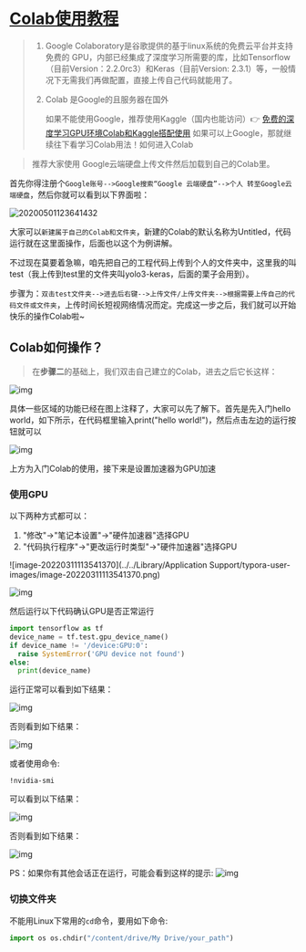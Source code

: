 # [Colab使用教程](https://my.oschina.net/u/4339899/blog/3434699)

> 1. Google Colaboratory是谷歌提供的基于linux系统的免费云平台并支持免费的 GPU，内部已经集成了深度学习所需要的库，比如Tensorflow（目前Version：2.2.0rc3）和Keras（目前Version: 2.3.1）等，一般情况下无需我们再做配置，直接上传自己代码就能用了。
>
> 2. Colab 是Google的且服务器在国外
>
>    如果不能使用Google，推荐使用Kaggle（国内也能访问）👉 [免费的深度学习GPU环境Colab和Kaggle搭配使用](https://www.cnblogs.com/zgqcn/p/13475630.html#kaggle)
>    如果可以上Google，那就继续往下看学习Colab用法！如何进入Colab

>  推荐大家使用 Google云端硬盘上传文件然后加载到自己的Colab里。

首先你得注册个`Google账号-->Google搜索“Google 云端硬盘”-->个人 转至Google云端硬盘`，然后你就可以看到以下界面啦：

![20200501123641432](https://gitee.com/ming-xiangyu/Imageshack/raw/master/img/20200501123641432.png)

大家可以`新建属于自己的Colab和文件夹`，新建的Colab的默认名称为Untitled，代码运行就在这里面操作，后面也以这个为例讲解。

不过现在莫要着急嘛，咱先把自己的工程代码上传到个人的文件夹中，这里我的叫test（我上传到test里的文件夹叫yolo3-keras，后面的栗子会用到）。

步骤为：`双击test文件夹-->进去后右键-->上传文件/上传文件夹-->根据需要上传自己的代码文件或文件夹`，上传时间长短视网络情况而定。完成这一步之后，我们就可以开始快乐的操作Colab啦~

## Colab如何操作？

> 在**步骤二**的基础上，我们双击自己建立的Colab，进去之后它长这样：

![img](https://gitee.com/ming-xiangyu/Imageshack/raw/master/img/watermark,type_ZmFuZ3poZW5naGVpdGk,shadow_10,text_aHR0cHM6Ly9ibG9nLmNzZG4ubmV0L0ZsYWdfaW5n,size_16,color_FFFFFF,t_70.png)

具体一些区域的功能已经在图上注释了，大家可以先了解下。首先是先入门hello world，如下所示，在代码框里输入print("hello world!")，然后点击左边的运行按钮就可以

![img](https://gitee.com/ming-xiangyu/Imageshack/raw/master/img/watermark,type_ZmFuZ3poZW5naGVpdGk,shadow_10,text_aHR0cHM6Ly9ibG9nLmNzZG4ubmV0L0ZsYWdfaW5n,size_16,color_FFFFFF,t_70-20220311113155289.png)

上方为入门Colab的使用，接下来是设置加速器为GPU加速

### 使用GPU

以下两种方式都可以：

1. "修改"->"笔记本设置"->"硬件加速器"选择GPU
2. "代码执行程序"->"更改运行时类型"->"硬件加速器"选择GPU

![image-20220311113541370](../../Library/Application Support/typora-user-images/image-20220311113541370.png)

![img](https://gitee.com/ming-xiangyu/Imageshack/raw/master/img/459651-20190220093759669-715713462.png)

然后运行以下代码确认GPU是否正常运行

```python
import tensorflow as tf
device_name = tf.test.gpu_device_name()
if device_name != '/device:GPU:0':
  raise SystemError('GPU device not found')
else: 
  print(device_name)
```

运行正常可以看到如下结果：

![img](https://gitee.com/ming-xiangyu/Imageshack/raw/master/img/1410231-20190818230121013-917198933.png)

否则看到如下结果：

![img](https://gitee.com/ming-xiangyu/Imageshack/raw/master/img/6bb31b60b0606798eb1df8a2a312c063177.png)

或者使用命令:

~~~shell
!nvidia-smi
~~~

可以看到以下结果：

![img](https://gitee.com/ming-xiangyu/Imageshack/raw/master/img/1410231-20190818231722902-460103915.png)

否则看到如下结果：

![img](https://gitee.com/ming-xiangyu/Imageshack/raw/master/img/77574856ca06fc9a771dcd1dddbef5504b9.png)

PS：如果你有其他会话正在运行，可能会看到这样的提示:
![img](https://gitee.com/ming-xiangyu/Imageshack/raw/master/img/36b38caf0d03210e0dde46157ad1c787041.png)

### 切换文件夹

不能用Linux下常用的`cd`命令，要用如下命令:

~~~python 
import os os.chdir("/content/drive/My Drive/your_path")
~~~

